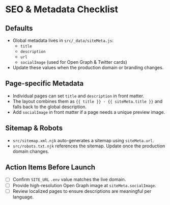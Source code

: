 # SEO & Metadata Checklist

## Defaults
- Global metadata lives in `src/_data/siteMeta.js`:
  - `title`
  - `description`
  - `url`
  - `socialImage` (used for Open Graph & Twitter cards)
- Update these values when the production domain or branding changes.

## Page-specific Metadata
- Individual pages can set `title` and `description` in front matter.
- The layout combines them as `{{ title }} · {{ siteMeta.title }}` and falls back to the global description.
- Add `socialImage` in front matter if a page needs a unique preview image.

## Sitemap & Robots
- `src/sitemap.xml.njk` auto-generates a sitemap using `siteMeta.url`.
- `src/robots.txt.njk` references the sitemap. Update once the production domain changes.

## Action Items Before Launch
- [ ] Confirm `SITE_URL` `.env` value matches the live domain.
- [ ] Provide high-resolution Open Graph image at `siteMeta.socialImage`.
- [ ] Review localized pages to ensure descriptions are meaningful per language.
